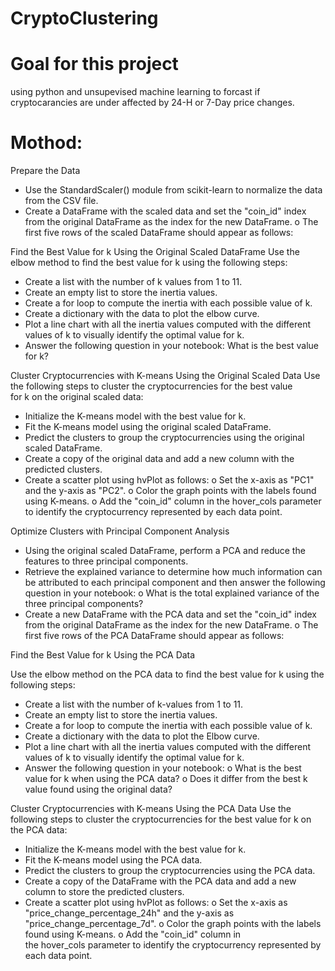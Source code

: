 # CryptoClustering
# Goal for this project 
using python and unsupevised machine learning to forcast if cryptocarancies are under affected by 24-H or 7-Day price changes. 

# Mothod:

Prepare the Data

* Use the StandardScaler() module from scikit-learn to normalize the data from the CSV file.
* Create a DataFrame with the scaled data and set the "coin_id" index from the original DataFrame as the index for the new DataFrame.
o The first five rows of the scaled DataFrame should appear as follows:

Find the Best Value for k Using the Original Scaled DataFrame
Use the elbow method to find the best value for k using the following steps:

* Create a list with the number of k values from 1 to 11.
* Create an empty list to store the inertia values.
* Create a for loop to compute the inertia with each possible value of k.
* Create a dictionary with the data to plot the elbow curve.
* Plot a line chart with all the inertia values computed with the different values of k to visually identify the optimal value for k.
* Answer the following question in your notebook: What is the best value for k?

Cluster Cryptocurrencies with K-means Using the Original Scaled Data
Use the following steps to cluster the cryptocurrencies for the best value for k on the original scaled data:

* Initialize the K-means model with the best value for k.
* Fit the K-means model using the original scaled DataFrame.
* Predict the clusters to group the cryptocurrencies using the original scaled DataFrame.
* Create a copy of the original data and add a new column with the predicted clusters.
* Create a scatter plot using hvPlot as follows:
o Set the x-axis as "PC1" and the y-axis as "PC2".
o Color the graph points with the labels found using K-means.
o Add the "coin_id" column in the hover_cols parameter to identify the cryptocurrency represented by each data point.

Optimize Clusters with Principal Component Analysis

* Using the original scaled DataFrame, perform a PCA and reduce the features to three principal components.
* Retrieve the explained variance to determine how much information can be attributed to each principal component and then answer the following question in your notebook:
o What is the total explained variance of the three principal components?
* Create a new DataFrame with the PCA data and set the "coin_id" index from the original DataFrame as the index for the new DataFrame.
o The first five rows of the PCA DataFrame should appear as follows:

Find the Best Value for k Using the PCA Data

Use the elbow method on the PCA data to find the best value for k using the following steps:
* Create a list with the number of k-values from 1 to 11.
* Create an empty list to store the inertia values.
* Create a for loop to compute the inertia with each possible value of k.
* Create a dictionary with the data to plot the Elbow curve.
* Plot a line chart with all the inertia values computed with the different values of k to visually identify the optimal value for k.
* Answer the following question in your notebook:
o What is the best value for k when using the PCA data?
o Does it differ from the best k value found using the original data?

Cluster Cryptocurrencies with K-means Using the PCA Data
Use the following steps to cluster the cryptocurrencies for the best value for k on the PCA data:

* Initialize the K-means model with the best value for k.
* Fit the K-means model using the PCA data.
* Predict the clusters to group the cryptocurrencies using the PCA data.
* Create a copy of the DataFrame with the PCA data and add a new column to store the predicted clusters.
* Create a scatter plot using hvPlot as follows:
o Set the x-axis as "price_change_percentage_24h" and the y-axis as "price_change_percentage_7d".
o Color the graph points with the labels found using K-means.
o Add the "coin_id" column in the hover_cols parameter to identify the cryptocurrency represented by each data point.

